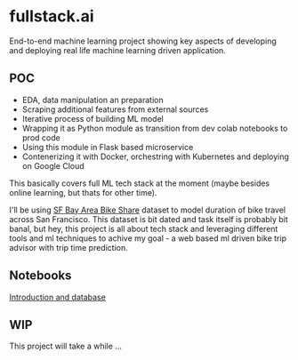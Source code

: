 # fullstack.ai

End-to-end machine learning project showing key aspects of developing and deploying real life machine learning driven application.

## POC

* EDA, data manipulation an preparation
* Scraping additional features from external sources
* Iterative process of building ML model
* Wrapping it as Python module as transition from dev colab notebooks to prod code
* Using this module in Flask based microservice
* Contenerizing it with Docker, orchestring with Kubernetes and deploying on Google Cloud

This basically covers full ML tech stack at the moment (maybe besides online learning, but thats for other time).

I'll be using [SF Bay Area Bike Share](https://www.kaggle.com/benhamner/sf-bay-area-bike-share) dataset to model duration of bike travel across San Francisco. This dataset is bit dated and task itself is probably bit banal, but hey, this project is all about tech stack and leveraging different tools and ml techniques to achive my goal - a web based ml driven bike trip advisor with trip time prediction.

## Notebooks

[Introduction and database](https://colab.research.google.com/drive/1CTkqQqJ0AeOVOyOt72wXPRA4EAelczT7)

## WIP
This project will take a while ...